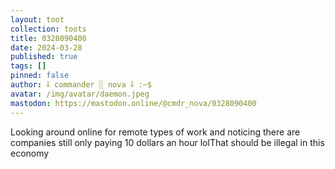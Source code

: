 ```yaml
---
layout: toot
collection: toots
title: 0328090400
date: 2024-03-28
published: true
tags: []
pinned: false
author: ⸸ commander ░ nova ⸸ :~$
avatar: /img/avatar/daemon.jpeg
mastodon: https://mastodon.online/@cmdr_nova/0328090400
---
```


Looking around online for remote types of work and noticing there are companies still only paying 10 dollars an hour lolThat should be illegal in this economy
